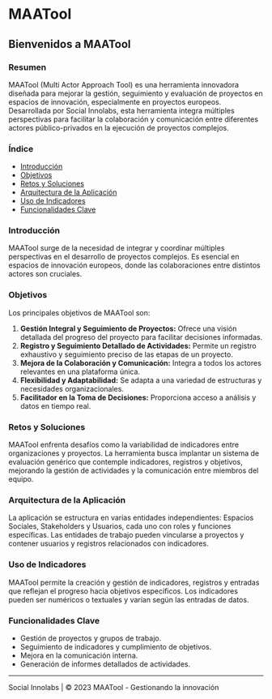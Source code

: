 # MAATool

## Bienvenidos a MAATool

### Resumen
MAATool (Multi Actor Approach Tool) es una herramienta innovadora diseñada para mejorar la gestión, seguimiento y evaluación de proyectos en espacios de innovación, especialmente en proyectos europeos. Desarrollada por Social Innolabs, esta herramienta integra múltiples perspectivas para facilitar la colaboración y comunicación entre diferentes actores público-privados en la ejecución de proyectos complejos.

### Índice
- [Introducción](#introducción)
- [Objetivos](#objetivos)
- [Retos y Soluciones](#retos-y-soluciones)
- [Arquitectura de la Aplicación](#arquitectura-de-la-aplicación)
- [Uso de Indicadores](#uso-de-indicadores)
- [Funcionalidades Clave](#funcionalidades-clave)

### Introducción
MAATool surge de la necesidad de integrar y coordinar múltiples perspectivas en el desarrollo de proyectos complejos. Es esencial en espacios de innovación europeos, donde las colaboraciones entre distintos actores son cruciales.

### Objetivos
Los principales objetivos de MAATool son:
1. **Gestión Integral y Seguimiento de Proyectos:** Ofrece una visión detallada del progreso del proyecto para facilitar decisiones informadas.
2. **Registro y Seguimiento Detallado de Actividades:** Permite un registro exhaustivo y seguimiento preciso de las etapas de un proyecto.
3. **Mejora de la Colaboración y Comunicación:** Integra a todos los actores relevantes en una plataforma única.
4. **Flexibilidad y Adaptabilidad:** Se adapta a una variedad de estructuras y necesidades organizacionales.
5. **Facilitador en la Toma de Decisiones:** Proporciona acceso a análisis y datos en tiempo real.

### Retos y Soluciones
MAATool enfrenta desafíos como la variabilidad de indicadores entre organizaciones y proyectos. La herramienta busca implantar un sistema de evaluación genérico que contemple indicadores, registros y objetivos, mejorando la gestión de actividades y la comunicación entre miembros del equipo.

### Arquitectura de la Aplicación
La aplicación se estructura en varias entidades independientes: Espacios Sociales, Stakeholders y Usuarios, cada uno con roles y funciones específicas. Las entidades de trabajo pueden vincularse a proyectos y contener usuarios y registros relacionados con indicadores.

### Uso de Indicadores
MAATool permite la creación y gestión de indicadores, registros y entradas que reflejan el progreso hacia objetivos específicos. Los indicadores pueden ser numéricos o textuales y varían según las entradas de datos.

### Funcionalidades Clave
- Gestión de proyectos y grupos de trabajo.
- Seguimiento de indicadores y cumplimiento de objetivos.
- Mejora en la comunicación interna.
- Generación de informes detallados de actividades.

---

Social Innolabs | © 2023 MAATool - Gestionando la innovación